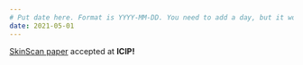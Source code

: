 ```yaml
---
# Put date here. Format is YYYY-MM-DD. You need to add a day, but it won't display.
date: 2021-05-01
---
```

[SkinScan paper](https://3dim.northwestern.edu/project/mobilepmd/#N2105-3) accepted at **ICIP!**